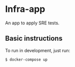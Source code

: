 # Infra-app

An app to apply SRE tests.


## Basic instructions

To run in development, just run:

```text
$ docker-compose up
```
